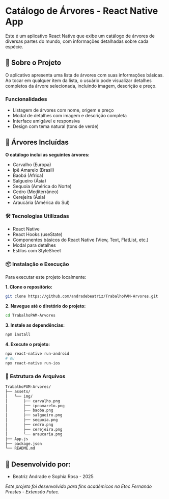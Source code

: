# Catálogo de Árvores - React Native App
Este é um aplicativo React Native que exibe um catálogo de árvores de diversas partes do mundo, com informações detalhadas sobre cada espécie.

## 📱 Sobre o Projeto
O aplicativo apresenta uma lista de árvores com suas informações básicas. Ao tocar em qualquer item da lista, o usuário pode visualizar detalhes completos da árvore selecionada, incluindo imagem, descrição e preço.

### Funcionalidades
- Listagem de árvores com nome, origem e preço
- Modal de detalhes com imagem e descrição completa
- Interface amigável e responsiva
- Design com tema natural (tons de verde)

## 🌳 Árvores Incluídas
**O catálogo inclui as seguintes árvores:**

- Carvalho (Europa)
- Ipê Amarelo (Brasil)
- Baobá (África)
- Salgueiro (Ásia)
- Sequoia (América do Norte)
- Cedro (Mediterrâneo)
- Cerejeira (Ásia)
- Araucária (América do Sul)

### 🛠️ Tecnologias Utilizadas
- React Native
- React Hooks (useState)
- Componentes básicos do React Native (View, Text, FlatList, etc.)
- Modal para detalhes
- Estilos com StyleSheet

### 📦 Instalação e Execução
Para executar este projeto localmente:

**1. Clone o repositório:**

```bash
git clone https://github.com/andradebeatriz/TrabalhoPAM-Arvores.git
```
**2. Navegue até o diretório do projeto:**

```bash
cd TrabalhoPAM-Arvores
```

**3. Instale as dependências:**

```bash
npm install
```
**4. Execute o projeto:**

```bash
npx react-native run-android
# ou
npx react-native run-ios
```

### 📁 Estrutura de Arquivos
```bash
TrabalhoPAM-Arvores/
├── assets/
│   └── img/
│       ├── carvalho.png
│       ├── ipeamarelo.png
│       ├── baoba.png
│       ├── salgueiro.png
│       ├── sequoia.png
│       ├── cedro.png
│       ├── cerejeira.png
│       └── araucaria.png
├── App.js
├── package.json
└── README.md
```

## 👥 Desenvolvido por:
- Beatriz Andrade e Sophia Rosa - 2025

*Este projeto foi desenvolvido para fins acadêmicos na Etec Fernando Prestes - Extensão Fatec.*

